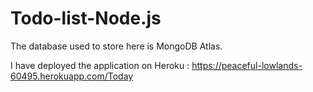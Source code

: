 # Todo-list-Node.js

The database used to store here is MongoDB Atlas.

I have deployed the application on Heroku : https://peaceful-lowlands-60495.herokuapp.com/Today
